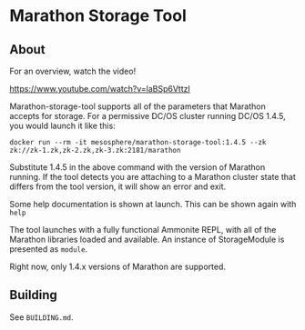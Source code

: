 # Marathon Storage Tool

## About

For an overview, watch the video!

https://www.youtube.com/watch?v=laBSp6VttzI

Marathon-storage-tool supports all of the parameters that Marathon accepts for storage. For a permissive DC/OS cluster running DC/OS 1.4.5, you would launch it like this:

```
docker run --rm -it mesosphere/marathon-storage-tool:1.4.5 --zk zk://zk-1.zk,zk-2.zk,zk-3.zk:2181/marathon
```

Substitute 1.4.5 in the above command with the version of Marathon running. If the tool detects you are attaching to a Marathon cluster state that differs from the tool version, it will show an error and exit.

Some help documentation is shown at launch. This can be shown again with `help`

The tool launches with a fully functional Ammonite REPL, with all of the Marathon libraries loaded and available. An instance of StorageModule is presented as `module`.

Right now, only 1.4.x versions of Marathon are supported.

## Building

See `BUILDING.md`.
